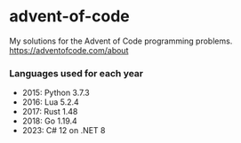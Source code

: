 # advent-of-code

My solutions for the Advent of Code programming problems. https://adventofcode.com/about

### Languages used for each year

- 2015: Python 3.7.3
- 2016: Lua 5.2.4
- 2017: Rust 1.48
- 2018: Go 1.19.4
- 2023: C# 12 on .NET 8
